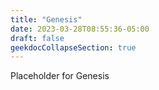 ```yaml
---
title: "Genesis"
date: 2023-03-28T08:55:36-05:00
draft: false
geekdocCollapseSection: true
---
```


Placeholder for Genesis
